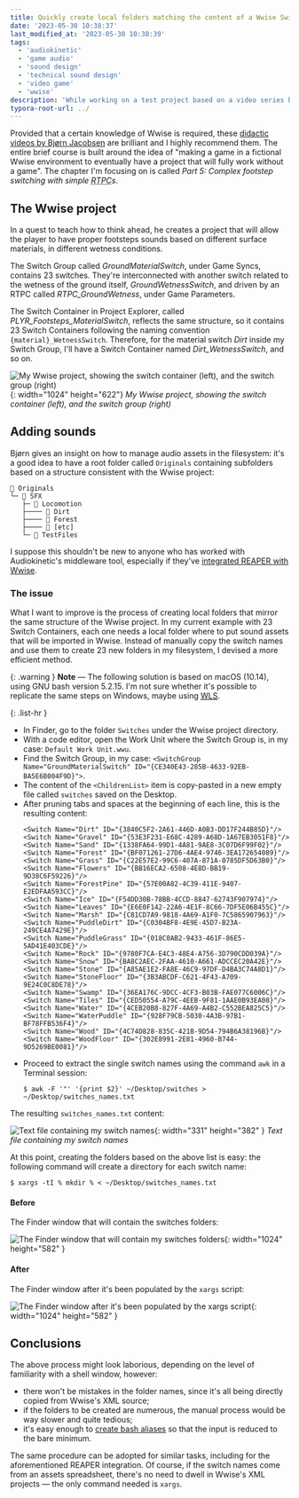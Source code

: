 ```yaml
---
title: Quickly create local folders matching the content of a Wwise Switch Group
date: '2023-05-30 10:38:37'
last_modified_at: '2023-05-30 10:38:39'
tags:
  - 'audiokinetic'
  - 'game audio'
  - 'sound design'
  - 'technical sound design'
  - 'video game'
  - 'wwise'
description: 'While working on a test project based on a video series by Cujo Sounds called ‘Setting up a AAA Wwise project’, I envisioned a method to speed up the process.'
typora-root-url: ../
---
```

Provided that a certain knowledge of Wwise is required, these [didactic videos by Bjørn Jacobsen](https://www.youtube.com/@CujoSound/search?query=Setting%20up%20a%20AAA%20Wwise%20project) are brilliant and I highly recommend them. The entire brief course is built around the idea of "making a game in a fictional Wwise environment to eventually have a project that will fully work without a game". The chapter I'm focusing on is called _Part 5: Complex footstep switching with simple <abbr title="Real Time Parameter Control">RTPC</abbr>s_.

## The Wwise project

In a quest to teach how to think ahead, he creates a project that will allow the player to have proper footsteps sounds based on different surface materials, in different wetness conditions. 

The Switch Group called _GroundMaterialSwitch_, under Game Syncs, contains 23 switches. They're interconnected with another switch related to the wetness of the ground itself, _GroundWetnessSwitch_, and driven by an RTPC called _RTPC_GroundWetness_, under Game Parameters.

The Switch Container in Project Explorer, called _PLYR_Footsteps_MaterialSwitch_, reflects the same structure, so it contains 23 Switch Containers following the naming convention `{material}_WetnessSwitch`. Therefore, for the material switch _Dirt_ inside my Switch Group, I'll have a Switch Container named _Dirt_WetnessSwitch_, and so on.

![My Wwise project, showing the switch container (left), and the switch group (right)](/assets/images/wwise-footsteps-switch.jpg){: width="1024" height="622"}
*My Wwise project, showing the switch container (left), and the switch group (right)*

## Adding sounds

Bjørn gives an insight on how to manage audio assets in the filesystem: it's a good idea to have a root folder called `Originals` containing subfolders based on a structure consistent with the Wwise project:

```
📂 Originals
└─ 📂 SFX
   ├─ 📂 Locomotion
   ├──── 📂 Dirt
   ├──── 📂 Forest
   ├──── 📂 [etc]
   └─ 📂 TestFiles
```

I suppose this shouldn't be new to anyone who has worked with Audiokinetic's middleware tool, especially if they've [integrated REAPER with Wwise](https://www.audiokinetic.com/en/library/reawwise/?source=ReaWwise&id=reawwise).

### The issue

What I want to improve is the process of creating local folders that mirror the same structure of the Wwise project. In my current example with 23 Switch Containers, each one needs a local folder where to put sound assets that will be imported in Wwise. Instead of manually copy the switch names and use them to create 23 new folders in my filesystem, I devised a more efficient method.

{: .warning }
**Note** — The following solution is based on macOS (10.14), using GNU bash version 5.2.15. I'm not sure whether it's possible to replicate the same steps on Windows, maybe using [<abbr title="Windows Linux Subsystem">WLS</abbr>](https://learn.microsoft.com/en-us/windows/wsl/about).

{: .list-hr }
- In Finder, go to the folder `Switches` under the Wwise project directory.
- With a code editor, open the Work Unit where the Switch Group is, in my case: `Default Work Unit.wwu`.
- Find the Switch Group, in my case: `<SwitchGroup Name="GroundMaterialSwitch" ID="{CE340E43-285B-4633-92EB-BA5E6B004F9D}">`.
- The content of the `<ChildrenList>` item is copy-pasted in a new empty file called `switches` saved on the Desktop.
- After pruning tabs and spaces at the beginning of each line, this is the resulting content:
  ```
  <Switch Name="Dirt" ID="{3840C5F2-2A61-446D-A0B3-DD17F244B85D}"/>
  <Switch Name="Gravel" ID="{53E3F231-E68C-4289-A68D-1A67EB3051F8}"/>
  <Switch Name="Sand" ID="{1338FA64-99D1-4A81-9AE8-3C07D6F99F02}"/>
  <Switch Name="Forest" ID="{BF071261-27D6-4AE4-9746-3EA172654089}"/>
  <Switch Name="Grass" ID="{C22E57E2-99C6-407A-871A-0785DF5D63B0}"/>
  <Switch Name="Flowers" ID="{BB16ECA2-6508-4E8D-BB19-9D38C6F59226}"/>
  <Switch Name="ForestPine" ID="{57E00A82-4C39-411E-9407-E2EDFAA593CC}"/>
  <Switch Name="Ice" ID="{F54DD30B-78BB-4CCD-8847-62743F907974}"/>
  <Switch Name="Leaves" ID="{E6E0F142-22A6-4E1F-8C66-7DF5E06B455C}"/>
  <Switch Name="Marsh" ID="{C81CD7A9-9818-4A69-A1F0-7C5865907963}"/>
  <Switch Name="PuddleDirt" ID="{C0304BF8-4E9E-45D7-B23A-249CE4A7429E}"/>
  <Switch Name="PuddleGrass" ID="{018C0AB2-9433-461F-86E5-5AD41E403CDE}"/>
  <Switch Name="Rock" ID="{9780F7CA-E4C3-48E4-A756-3D790CDD039A}"/>
  <Switch Name="Snow" ID="{BA8C2AEC-2FAA-4610-A661-ADCCEC20A42E}"/>
  <Switch Name="Stone" ID="{A85AE1E2-FA8E-46C9-97DF-D4BA3C74A8D1}"/>
  <Switch Name="StoneFloor" ID="{3B3ABCDF-C621-4F43-A709-9E24C0C8DE78}"/>
  <Switch Name="Swamp" ID="{36EA176C-9DCC-4CF3-B03B-FAE077C6006C}"/>
  <Switch Name="Tiles" ID="{CED50554-A79C-4EEB-9F81-1AAE0B93EA08}"/>
  <Switch Name="Water" ID="{4CEB20B8-827F-4A69-A4B2-C552BEA825C5}"/>
  <Switch Name="WaterPuddle" ID="{928F79CB-5030-4A3B-97B1-BF78FFB536F4}"/>
  <Switch Name="Wood" ID="{4C74D828-835C-421B-9D54-794B6A38196B}"/>
  <Switch Name="WoodFloor" ID="{302E8991-2E81-4960-B744-9D5269BE0081}"/>
  ```
- Proceed to extract the single switch names using the command `awk` in a Terminal session:
  ```
  $ awk -F '"' '{print $2}' ~/Desktop/switches > ~/Desktop/switches_names.txt
  ```

The resulting `switches_names.txt` content:

![Text file containing my switch names](/assets/images/wwise-switches_names.png){: width="331" height="382" }
*Text file containing my switch names*

At this point, creating the folders based on the above list is easy: the following command will create a directory for each switch name:

```
$ xargs -tI % mkdir % < ~/Desktop/switches_names.txt
```

#### Before

The Finder window that will contain the switches folders:

![The Finder window that will contain my switches folders](/assets/images/wwise-switches-folders-empty.png){: width="1024" height="582" }

#### After

The Finder window after it's been populated by the `xargs` script:

![The Finder window after it's been populated by the xargs script](/assets/images/wwise-switches-folders-populated.png){: width="1024" height="582" }

## Conclusions

The above process might look laborious, depending on the level of familiarity with a shell window, however:

- there won't be mistakes in the folder names, since it's all being directly copied from Wwise's XML source;
- if the folders to be created are numerous, the manual process would be way slower and quite tedious;
- it's easy enough to [create bash aliases](https://www.cyberciti.biz/tips/bash-aliases-mac-centos-linux-unix.html) so that the input is reduced to the bare minimum.

The same procedure can be adopted for similar tasks, including for the aforementioned REAPER integration. Of course, if the switch names come from an assets spreadsheet, there's no need to dwell in Wwise's XML projects — the only command needed is `xargs`.
